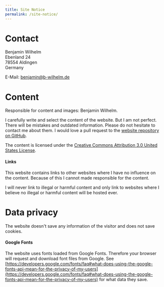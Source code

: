 ```yaml
---
title: Site Notice
permalink: /site-notice/
---
```


# Contact

Benjamin Wilhelm  
Ebenland 24  
78554 Aldingen  
Germany

E-Mail: [benjamin@b-wilhelm.de](mailto:benjamin@b-wilhelm.de)

# Content

Responsible for content and images: Benjamin Wilhelm.

I carefully write and select the content of the website. But I am not perfect. There will be mistakes and outdated information. Please do not hesitate to contact me about them. I would love a pull request to the [website repository on GitHub](https://github.com/HedgehogCode/hedgehogcode.github.io).

The content is licensed under the [Creative Commons Attribution 3.0 United States License](https://creativecommons.org/licenses/by/3.0/us/).

#### Links

This website contains links to other websites where I have no influence on the content. Because of this I cannot made responsible for the content.

I will never link to illegal or harmful content and only link to websites where I believe no illegal or harmful content will be hosted ever.

# Data privacy

The website doesn't save any information of the visitor and does not save cookies.

#### Google Fonts

The website uses fonts loaded from Google Fonts. Therefore your browser will request and download font files from Google. See [https://developers.google.com/fonts/faq#what-does-using-the-google-fonts-api-mean-for-the-privacy-of-my-users](https://developers.google.com/fonts/faq#what-does-using-the-google-fonts-api-mean-for-the-privacy-of-my-users) for what data they save.
